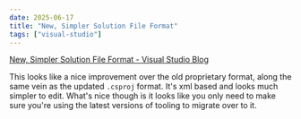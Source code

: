 ```yaml
---
date: 2025-06-17
title: "New, Simpler Solution File Format"
tags: ["visual-studio"]
---
```


[New, Simpler Solution File Format - Visual Studio Blog](https://devblogs.microsoft.com/visualstudio/new-simpler-solution-file-format/)

This looks like a nice improvement over the old proprietary format, along the same vein as the updated `.csproj` format.
It's xml based and looks much simpler to edit.
What's nice though is it looks like you only need to make sure you're using the latest versions of tooling to migrate over to it.
